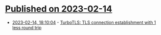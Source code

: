 # [Published on 2023-02-14](index.md)

* [2023-02-14, 18:10:04](https://news.ycombinator.com/item?id=34793411) - [TurboTLS: TLS connection establishment with 1 less round trip](https://arxiv.org/abs/2302.05311)
